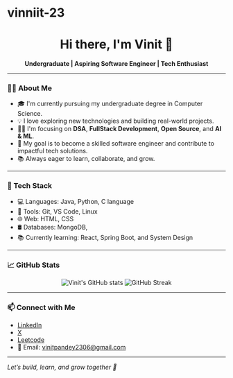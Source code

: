 # vinniit-23
<h1 align="center">Hi there, I'm Vinit 👋</h1>

<p align="center">
  <b>Undergraduate | Aspiring Software Engineer | Tech Enthusiast</b>
</p>

---

### 🙋‍♂️ About Me

- 🎓 I'm currently pursuing my undergraduate degree in Computer Science.
- 💡 I love exploring new technologies and building real-world projects.
- 👨‍💻 I'm focusing on **DSA**, **FullStack Development**, **Open Source**, and **AI & ML**.
- 🎯 My goal is to become a skilled software engineer and contribute to impactful tech solutions.
- 📚 Always eager to learn, collaborate, and grow.

---

### 🚀 Tech Stack

- 💻 Languages: Java, Python, C language
- 🔧 Tools: Git, VS Code, Linux
- 🌐 Web: HTML, CSS
- 🛢️ Databases: MongoDB,
- 📚 Currently learning: React, Spring Boot, and System Design

---

### 📈 GitHub Stats

<p align="center">
  <img src="https://github-readme-stats.vercel.app/api?username=vinniit-23&show_icons=true&theme=radical" alt="Vinit's GitHub stats"/>
  <img src="https://github-readme-streak-stats.herokuapp.com/?user=vinniit-23&theme=radical" alt="GitHub Streak"/>
</p>

---

### 📫 Connect with Me

- [LinkedIn](in/vinit-pandey-424523351)
- [X](https://x.com/vinniit_23) 
- [Leetcode](https://leetcode.com/u/vinniit_23/)
- 📩 Email: vinitpandey2306@gmail.com

---

*Let’s build, learn, and grow together 🚀*

